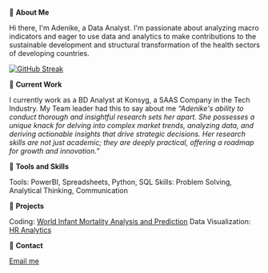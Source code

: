 👋 **About Me**

Hi there, I'm Adenike, a Data Analyst. I'm passionate about analyzing macro indicators and eager to use data and analytics to make contributions to the sustainable development and structural transformation of the health sectors of developing countries.

[![GitHub Streak](https://streak-stats.demolab.com/?user=Adenike-Alonge)](https://git.io/streak-stats)

👋 **Current Work** 

I currently work as a BD Analyst at Konsyg, a SAAS Company in the Tech Industry.
My Team leader had this to say about me *“Adenike's ability to conduct thorough and insightful research sets her apart. She possesses a unique knack for delving into complex market trends, analyzing data, and deriving actionable insights that drive strategic decisions. Her research skills are not just academic; they are deeply practical, offering a roadmap for growth and innovation.”*

👋 **Tools and Skills** 

Tools: PowerBI, Spreadsheets, Python, SQL
Skills: Problem Solving, Analytical Thinking, Communication

👋 **Projects**

Coding: [World Infant Mortality Analysis and Prediction](https://www.kaggle.com/code/adenikealonge/infant-mortality-analysis-and-prediction)
Data Visualization: [HR Analytics](https://github.com/Adenike-Alonge/HR-Analytics/tree/main)

👋 **Contact**

[Email me](nikybanky@gmail.com)
